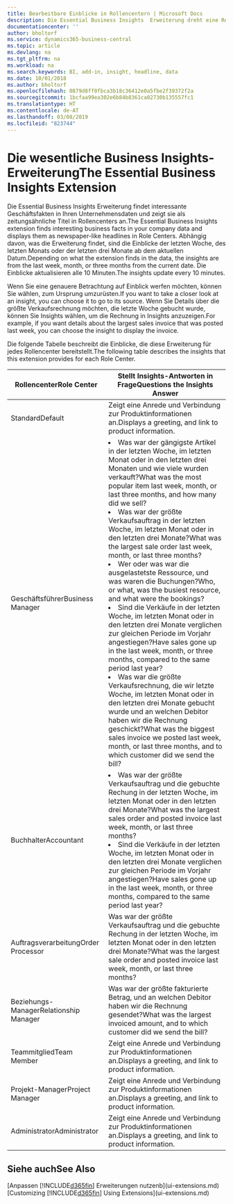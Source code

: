 ```yaml
---
title: Bearbeitbare Einblicke in Rollencentern | Microsoft Docs
description: Die Essential Business Insights  Erweiterung dreht eine Reihe von Geschäftseinblicke in Rollencentern.
documentationcenter: ''
author: bholtorf
ms.service: dynamics365-business-central
ms.topic: article
ms.devlang: na
ms.tgt_pltfrm: na
ms.workload: na
ms.search.keywords: BI, add-in, insight, headline, data
ms.date: 10/01/2018
ms.author: bholtorf
ms.openlocfilehash: 0879d8ff0fbca3b18c36412e0a5fbe2f39372f2a
ms.sourcegitcommit: 1bcfaa99ea302e6b84b8361ca02730b135557fc1
ms.translationtype: HT
ms.contentlocale: de-AT
ms.lasthandoff: 03/08/2019
ms.locfileid: "823744"
---
```

# <a name="the-essential-business-insights-extension"></a><span data-ttu-id="5a6dc-103">Die wesentliche Business Insights-Erweiterung</span><span class="sxs-lookup"><span data-stu-id="5a6dc-103">The Essential Business Insights Extension</span></span>
<span data-ttu-id="5a6dc-104">Die Essential Business Insights Erweiterung findet interessante Geschäftsfakten in Ihren Unternehmensdaten und zeigt sie als zeitungsähnliche Titel in Rollencenters an.</span><span class="sxs-lookup"><span data-stu-id="5a6dc-104">The Essential Business Insights extension finds interesting business facts in your company data and displays them as newspaper-like headlines in Role Centers.</span></span> <span data-ttu-id="5a6dc-105">Abhängig davon, was die Erweiterung findet, sind die Einblicke der letzten Woche, des letzten Monats oder der letzten drei Monate ab dem aktuellen Datum.</span><span class="sxs-lookup"><span data-stu-id="5a6dc-105">Depending on what the extension finds in the data, the insights are from the last week, month, or three months from the current date.</span></span> <span data-ttu-id="5a6dc-106">Die Einblicke aktualisieren alle 10 Minuten.</span><span class="sxs-lookup"><span data-stu-id="5a6dc-106">The insights update every 10 minutes.</span></span>  

<span data-ttu-id="5a6dc-107">Wenn Sie eine genauere Betrachtung auf Einblick werfen möchten, können Sie wählen, zum Ursprung  umzurüsten.</span><span class="sxs-lookup"><span data-stu-id="5a6dc-107">If you want to take a closer look at an insight, you can choose it to go to its source.</span></span> <span data-ttu-id="5a6dc-108">Wenn Sie Details über die größte Verkaufsrechnung möchten, die letzte Woche gebucht wurde, können Sie Insights wählen, um die Rechnung in Insights anzuzeigen.</span><span class="sxs-lookup"><span data-stu-id="5a6dc-108">For example, if you want details about the largest sales invoice that was posted last week, you can choose the insight to display the invoice.</span></span>

<span data-ttu-id="5a6dc-109">Die folgende Tabelle beschreibt die Einblicke, die diese Erweiterung für jedes Rollencenter bereitstellt.</span><span class="sxs-lookup"><span data-stu-id="5a6dc-109">The following table describes the insights that this extension provides for each Role Center.</span></span>

|<span data-ttu-id="5a6dc-110">Rollencenter</span><span class="sxs-lookup"><span data-stu-id="5a6dc-110">Role Center</span></span>|<span data-ttu-id="5a6dc-111">Stellt Insights-Antworten in Frage</span><span class="sxs-lookup"><span data-stu-id="5a6dc-111">Questions the Insights Answer</span></span>|
|----|-----|
|<span data-ttu-id="5a6dc-112">Standard</span><span class="sxs-lookup"><span data-stu-id="5a6dc-112">Default</span></span>|<span data-ttu-id="5a6dc-113">Zeigt eine Anrede und Verbindung zur Produktinformationen an.</span><span class="sxs-lookup"><span data-stu-id="5a6dc-113">Displays a greeting, and link to product information.</span></span>|
|<span data-ttu-id="5a6dc-114">Geschäftsführer</span><span class="sxs-lookup"><span data-stu-id="5a6dc-114">Business Manager</span></span>|<li> <span data-ttu-id="5a6dc-115">Was war der gängigste Artikel in der letzten Woche, im letzten Monat oder in den letzten drei Monaten und wie viele wurden verkauft?</span><span class="sxs-lookup"><span data-stu-id="5a6dc-115">What was the most popular item last week, month, or last three months, and how many did we sell?</span></span><br><li> <span data-ttu-id="5a6dc-116">Was war der größte Verkaufsauftrag in der letzten Woche, im letzten Monat oder in den letzten drei Monate?</span><span class="sxs-lookup"><span data-stu-id="5a6dc-116">What was the largest sale order last week, month, or last three months?</span></span><br><li> <span data-ttu-id="5a6dc-117">Wer oder was war die ausgelastetste Ressource, und was waren die Buchungen?</span><span class="sxs-lookup"><span data-stu-id="5a6dc-117">Who, or what, was the busiest resource, and what were the bookings?</span></span><br><li> <span data-ttu-id="5a6dc-118">Sind die Verkäufe in der letzten Woche, im letzten Monat oder in den letzten drei Monate verglichen zur gleichen Periode im Vorjahr angestiegen?</span><span class="sxs-lookup"><span data-stu-id="5a6dc-118">Have sales gone up in the last week, month, or three months, compared to the same period last year?</span></span><br><li> <span data-ttu-id="5a6dc-119">Was war die größte Verkaufsrechnung, die wir letzte Woche, im letzten Monat oder in den letzten drei Monate gebucht wurde und an welchen Debitor haben wir die Rechnung geschickt?</span><span class="sxs-lookup"><span data-stu-id="5a6dc-119">What was the biggest sales invoice we posted last week, month, or last three months, and to which customer did we send the bill?</span></span></li> |
|<span data-ttu-id="5a6dc-120">Buchhalter</span><span class="sxs-lookup"><span data-stu-id="5a6dc-120">Accountant</span></span>|<li> <span data-ttu-id="5a6dc-121">Was war der größte Verkaufsauftrag und die gebuchte Rechung in der letzten Woche, im letzten Monat oder in den letzten drei Monate?</span><span class="sxs-lookup"><span data-stu-id="5a6dc-121">What was the largest sales order and posted invoice last week, month, or last three months?</span></span><br><li> <span data-ttu-id="5a6dc-122">Sind die Verkäufe in der letzten Woche, im letzten Monat oder in den letzten drei Monate verglichen zur gleichen Periode im Vorjahr angestiegen?</span><span class="sxs-lookup"><span data-stu-id="5a6dc-122">Have sales gone up in the last week, month, or three months, compared to the same period last year?</span></span> |
|<span data-ttu-id="5a6dc-123">Auftragsverarbeitung</span><span class="sxs-lookup"><span data-stu-id="5a6dc-123">Order Processor</span></span>| <span data-ttu-id="5a6dc-124">Was war der größte Verkaufsauftrag und die gebuchte Rechung in der letzten Woche, im letzten Monat oder in den letzten drei Monate?</span><span class="sxs-lookup"><span data-stu-id="5a6dc-124">What was the largest sale order and posted invoice last week, month, or last three months?</span></span>|
|<span data-ttu-id="5a6dc-125">Beziehungs-Manager</span><span class="sxs-lookup"><span data-stu-id="5a6dc-125">Relationship Manager</span></span>| <span data-ttu-id="5a6dc-126">Was war der größte fakturierte Betrag, und an welchen Debitor haben wir die Rechnung gesendet?</span><span class="sxs-lookup"><span data-stu-id="5a6dc-126">What was the largest invoiced amount, and to which customer did we send the bill?</span></span>|
|<span data-ttu-id="5a6dc-127">Teammitglied</span><span class="sxs-lookup"><span data-stu-id="5a6dc-127">Team Member</span></span>| <span data-ttu-id="5a6dc-128">Zeigt eine Anrede und Verbindung zur Produktinformationen an.</span><span class="sxs-lookup"><span data-stu-id="5a6dc-128">Displays a greeting, and link to product information.</span></span>|
|<span data-ttu-id="5a6dc-129">Projekt-Manager</span><span class="sxs-lookup"><span data-stu-id="5a6dc-129">Project Manager</span></span>| <span data-ttu-id="5a6dc-130">Zeigt eine Anrede und Verbindung zur Produktinformationen an.</span><span class="sxs-lookup"><span data-stu-id="5a6dc-130">Displays a greeting, and link to product information.</span></span>|
|<span data-ttu-id="5a6dc-131">Administrator</span><span class="sxs-lookup"><span data-stu-id="5a6dc-131">Administrator</span></span>| <span data-ttu-id="5a6dc-132">Zeigt eine Anrede und Verbindung zur Produktinformationen an.</span><span class="sxs-lookup"><span data-stu-id="5a6dc-132">Displays a greeting, and link to product information.</span></span>|

## <a name="see-also"></a><span data-ttu-id="5a6dc-133">Siehe auch</span><span class="sxs-lookup"><span data-stu-id="5a6dc-133">See Also</span></span>
<span data-ttu-id="5a6dc-134">[Anpassen [!INCLUDE[d365fin](includes/d365fin_md.md)] Erweiterungen nutzenb](ui-extensions.md)</span><span class="sxs-lookup"><span data-stu-id="5a6dc-134">[Customizing [!INCLUDE[d365fin](includes/d365fin_md.md)] Using Extensions](ui-extensions.md)</span></span>
